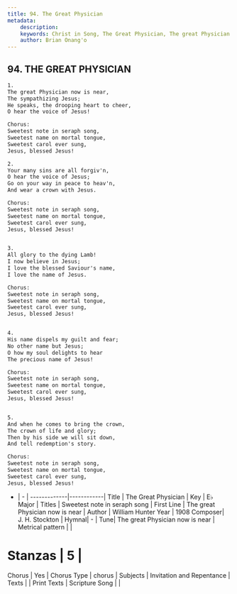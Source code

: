 ```yaml
---
title: 94. The Great Physician
metadata:
    description: 
    keywords: Christ in Song, The Great Physician, The great Physician now is near, Sweetest note in seraph song
    author: Brian Onang'o
---
```



## 94. THE GREAT PHYSICIAN

```txt
1.
The great Physician now is near,
The sympathizing Jesus;
He speaks, the drooping heart to cheer,
O hear the voice of Jesus!

Chorus:
Sweetest note in seraph song,
Sweetest name on mortal tongue,
Sweetest carol ever sung,
Jesus, blessed Jesus!

2.
Your many sins are all forgiv'n,
O hear the voice of Jesus;
Go on your way in peace to heav'n,
And wear a crown with Jesus.  

Chorus:
Sweetest note in seraph song,
Sweetest name on mortal tongue,
Sweetest carol ever sung,
Jesus, blessed Jesus!


3.
All glory to the dying Lamb!
I now believe in Jesus;
I love the blessed Saviour's name,
I love the name of Jesus. 

Chorus:
Sweetest note in seraph song,
Sweetest name on mortal tongue,
Sweetest carol ever sung,
Jesus, blessed Jesus!


4.
His name dispels my guilt and fear;
No other name but Jesus;
O how my soul delights to hear
The precious name of Jesus! 

Chorus:
Sweetest note in seraph song,
Sweetest name on mortal tongue,
Sweetest carol ever sung,
Jesus, blessed Jesus!


5.
And when he comes to bring the crown,
The crown of life and glory;
Then by his side we will sit down,
And tell redemption's story. 

Chorus:
Sweetest note in seraph song,
Sweetest name on mortal tongue,
Sweetest carol ever sung,
Jesus, blessed Jesus!

```

- |   -  |
-------------|------------|
Title | The Great Physician |
Key | E♭ Major |
Titles | Sweetest note in seraph song |
First Line | The great Physician now is near |
Author | William Hunter
Year | 1908
Composer| J. H. Stockton |
Hymnal|  - |
Tune| The great Physician now is near |
Metrical pattern | |
# Stanzas | 5 |
Chorus | Yes |
Chorus Type | chorus |
Subjects | Invitation and Repentance |
Texts |  |
Print Texts | 
Scripture Song |  |
  
